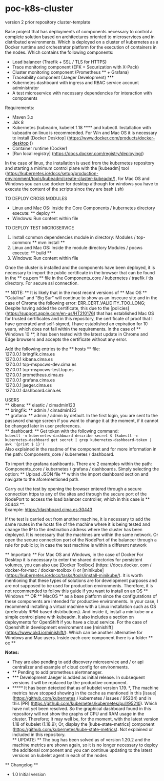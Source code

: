 # poc-k8s-cluster
version 2 prior repository cluster-template

Base project that has deployments of components necessary to control a complete solution based on architectures oriented to microservices and in distributed environments. Which is deployed on a cluster of kubernetes as a Docker runtime and orchestrator platform for the execution of containers in the nodes. Which contains the following components:

* Load balancer (Traefik + SSL / TLS for HTTPS)
* Trace monitoring component (EFK + Securization with X-Pack)
* Cluster monitoring component (Prometheus ** + Grafana)
* Traceability component (Jaeger Development) ***
* Kubernetes dashboard with ingress and RBAC service account administrator
* A test microservice with necessary dependencies for interaction with components

Requirements:
* Maven 3.x
* Jdk 8
* Kubernetes (kubeadm, kubelet 1.18 **** and kubectl. Installation with kubeadm on linux is recommended. For Win and Mac OS it is necessary to install [Docker Desktop] (https://www.docker.com/products/docker-desktop ))
* Container runtime (Docker)
* [Run local registry] (https://docs.docker.com/registry/deploying/)

In the case of linux, the installation is used from the kubernetes repository and starting a minimum control plane with the [kubeadm] tool (https://kubernetes.io/docs/setup/production-environment/tools/kubeadm/create-cluster-kubeadm/), for Mac OS and Windows you can use docker for desktop although for windows you have to execute the content of the scripts since they are bash (.sh)



TO DEPLOY CROSS MODULES
* Linux and Mac OS: Inside the Core Components / kubernetes directory execute: ** deploy **
* Windows: Run content within file

TO DEPLOY TEST MICROSERVICE
1. Install common dependencies module in directory: Modules / top-common: ** mvn install **
2. Linux and Mac OS: Inside the module directory Modules / pocws execute: ** build **
3. Windows: Run content within file

Once the cluster is installed and the components have been deployed, it is necessary to import the public certificate in the browser that can be found in the ** ca.pem ** file in the Components_core / kubernetes / traefik / tls directory. For secure ssl connection.

** NOTE: ** It is likely that in the most recent versions of ** Mac OS ** "Catalina" and "Big Sur" will continue to show as an insecure site and in the case of Chrome the following error: ERR_CERT_VALIDITY_TOO_LONG; Despite having added the certificate, this due to the [policies] (https://support.apple.com/en-us/HT210176) that has established Mac OS for trusted certificates and in this repository, the certificate of proof that I have generated and self-signed, I have established an expiration for 10 years, which does not fall within the requirements. In the case of ** Windows 10 **, it has been tested with the latest update in Chrome and Edge browsers and accepts the certificate without any error.

Add the following entries to the ** hosts ** file: \
127.0.0.1 bringfik.cima.es \
127.0.0.1 kibana.cima.es \
127.0.0.1 top-mspocws-dev.cima.es \
127.0.0.1 top-mspocws-test.top.es \
127.0.0.1 prometheus.cima.es \
127.0.0.1 grafana.cima.es \
127.0.0.1 jaeger.cima.es \
127.0.0.1 dashboard.cima.es

USERS \
** kibana: ** elastic / cimadmin123 \
** bringfik: ** admin / cimadmin123 \
** grafana: ** admin / admin by default. In the first login, you are sent to the password change screen if you want to change it at the moment, if it cannot be changed later in user preferences. \
** dashboard: ** Get token with the following command: \
`kubectl -n kubernetes-dashboard describe secret $ (kubectl -n kubernetes-dashboard get secret | grep kubernetes-dashboard-token | awk '{print $ 1}')` \
Also explained in the readme of the component and for more information in the path: Components_core / kubernetes / dashboard.

To import the grafana dashboards. There are 2 examples within the path: Components_core / kubernetes / grafana / dashboards. Simply selecting the option: ** Upload JSON file ** within the import dashboard section and navigate to the aforementioned path.


Carry out the test by opening the browser entered through a secure connection https to any of the sites and through the secure port of the NodePort to access the load balancer controller, which in this case is ** 30443 **. \
Example: https://dashboard.cima.es:30443

If the test is carried out from another machine, it is necessary to add the same routes in the hosts file of the machine where it is being tested and change the IP to the destination address where the cluster has been deployed. It is necessary that the machines are within the same network. Or open the secure connection port of the NodePort of the balancer through a rule for public ip; in case the test machine is within a different network

** Important: ** For Mac OS and Windows, in the case of Docker For Desktop it is necessary to enter the shared directories for persistent volumes, you can also use [Docker Toolbox] (https: //docs.docker. com / docker-for-mac / docker-toolbox /) or [minikube] (https://kubernetes.io/docs/tasks/tools/install-minikube/). It is worth mentioning that these types of solutions are for development purposes and are not supposed to be used for production environments. Therefore, it is not recommended to follow this guide if you want to install on an OS ** Windows ** OR ** MacOS ** as a base platform since the configurations of these components are intended for productive environments. In your case, I recommend installing a virtual machine with a Linux installation such as OS (preferably RPM-based distributions). And inside it, install a minikube or a simple control plane with kubeadm. It also includes a section on deployments for OpenShift if you have a cloud service. For the case of Openshift in development environment see [minishift] (https://www.okd.io/minishift/). Which can be another alternative for Windows and Mac users. Inside each core component there is a folder ** oc **

**Notes:**
* They are also pending to add discovery microservice and / or api centralizer and example of cloud config for environments.
* ** Pending to add prometheus alertmanager.
* *** Development Jaeger is added as initial release. In subsequent versions it will be replaced by the productive component.
* ***** It has been detected that as of kubelet version 1.19. *, The machine metrics have stopped showing in the cache as mentioned in this [issue] (https://github.com/kubernetes / kubernetes / issues / 95204) and in this [PR] (https://github.com/kubernetes/kubernetes/pull/95210). Which have not yet been resolved. So the graphical dashboard found in this repository will not show the graphs of CPU and RAM usage in the cluster. Therefore; It may well be, for the moment, with the latest version 1.18 of kubelet (1.18.9); Or, display the [kube-state-metrics] component (https://github.com/kubernetes/kube-state-metrics). Not explained or included in this repository. \
** UPDATE: ** The bug has been solved as of version 1.20.2 and the machine metrics are shown again, so it is no longer necessary to deploy the additional component and you can continue updating to the latest versions on kubelet agent in each of the nodes

** Changelog **
* 1.0 Initial version

